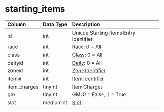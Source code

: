 # starting\_items

| Column | Data Type | Description |
| :--- | :--- | :--- |
| id | int | Unique Starting Items Entry Identifier |
| race | int | [Race](https://eqemu.gitbook.io/server/categories/npc/race-list): 0 = All |
| class | int | [Class](https://eqemu.gitbook.io/server/categories/player/class-list): 0 = All |
| deityid | int | [Deity](https://eqemu.gitbook.io/server/categories/player/deity-list): 0 = Alll |
| zoneid | int | [Zone Identifier](https://eqemu.gitbook.io/server/categories/zones/zone-list) |
| itemid | int | [Item Identifier](https://github.com/EQEmu/docs-db-schema/tree/e0eb157dbf5563b03c0faf391abc87ec69239f4a/docs/categories/admin/items.md) |
| item\_charges | tinyint | Item Charges |
| gm | tinyint | GM: 0 = False, 1 = True |
| slot | mediumint | [Slot](https://eqemu.gitbook.io/server/categories/inventory/inventory-slots) |

